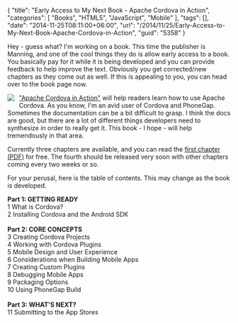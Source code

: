 {
	"title": "Early Access to My Next Book - Apache Cordova in Action",
	"categories": [
		"Books",
		"HTML5",
		"JavaScript",
		"Mobile"
	],
	"tags": [],
	"date": "2014-11-25T08:11:00+06:00",
	"url": "/2014/11/25/Early-Access-to-My-Next-Book-Apache-Cordova-in-Action",
	"guid": "5358"
}

<p>
Hey - guess what? I'm working on a book. This time the publisher is Manning, and one of the cool things they do is allow early access to a book. You basically pay for it while it is being developed and you can provide feedback to help improve the text. Obviously you get corrected/new chapters as they come out as well. If this is appealing to you, you can head over to the book page now.
</p>
<!--more-->
<p>
<a href="http://manning.com/camden/?a_aid=apachecordova&a_bid=2a2a33f0"><img src="https://static.raymondcamden.com/images/camden_cover150.jpg" style="float:left;margin-right:10px;margin-bottom:10px" /></a><a href="http://manning.com/camden/?a_aid=apachecordova&a_bid=2a2a33f0">"Apache Cordova in Action"</a> will help readers learn how to use Apache Cordova. As you know, I'm an avid user of Cordova and PhoneGap. Sometimes the documentation can be a bit difficult to grasp. I think the docs are good, but there are a lot of different things developers need to synthesize in order to really get it. This book - I hope - will help tremendously in that area.
</p>

<p>
Currently three chapters are available, and you can read the <a href="http://www.manning.com/camden/ApacheCordovainA_MEAP_CH01.pdf">first chapter (PDF)</a> for free. The fourth should be released very soon with other chapters coming every two weeks or so.
</p>

<p>
For your perusal, here is the table of contents. This may change as the book is developed.
</p>

<p>
<b>Part 1: GETTING READY</b><br/>
1 What is Cordova?<br/>
2 Installing Cordova and the Android SDK<br/>
<br/>
<b>Part 2: CORE CONCEPTS</b><br/>
3 Creating Cordova Projects<br/>
4 Working with Cordova Plugins<br/>
5 Mobile Design and User Experience<br/>
6 Considerations when Building Mobile Apps<br/>
7 Creating Custom Plugins<br/>
8 Debugging Mobile Apps<br/>
9 Packaging Options<br/>
10 Using PhoneGap Build<br/>
<br/>
<b>Part 3: WHAT'S NEXT?</b><br/>
11 Submitting to the App Stores<br/>
</p>